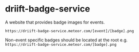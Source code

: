 # driift-badge-service

A website that provides badge images for events.

```
https://driift-badge-service.meteor.com/[event]/[badge].png
```

Non-event specific badges should be located at the root e.g. `https://driift-badge-service.meteor.com/[badge].png`